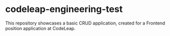 # codeleap-engineering-test
This repository showcases a basic CRUD application, created for a Frontend position application at CodeLeap.
